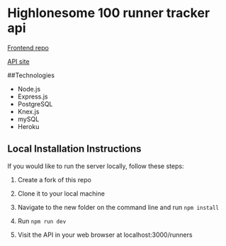 # Highlonesome 100 runner tracker api

[Frontend repo](https://github.com/HL-100/hlrunnertracking-client)

[API site](https://hl100-runnertracking.herokuapp.com/runners)

##Technologies

* Node.js
* Express.js
* PostgreSQL
* Knex.js
* mySQL
* Heroku

## Local Installation Instructions
If you would like to run the server locally, follow these steps:

1. Create a fork of this repo

2. Clone it to your local machine

3. Navigate to the new folder on the command line and run `npm install`

4. Run `npm run dev`

5. Visit the API in your web browser at localhost:3000/runners
